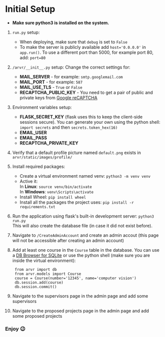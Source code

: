 # Initial Setup
- **Make sure python3 is installed on the system.**

1. ```run.py```  setup:
     - When deploying, make sure that  ```debug``` is set to ```False```
     - To make the server is publicly available add ```host='0.0.0.0'``` in ```app.run()```. To use a different port than 5000, for example port 80, add: ```port=80```
2. ```/arvr/__init__.py```  setup: Change the correct settings for:
    - **MAIL_SERVER** - for example: ```smtp.googlemail.com```
    - **MAIL_PORT** - for example: ```587```
    - **MAIL_USE_TLS**  - ```True``` or ```False```
    - **RECAPTCHA_PUBLIC_KEY** - You need to get a pair of public and private keys from [Google reCAPTCHA](https://www.google.com/recaptcha/)
    
3. Environment variables setup:
    - **FLASK_SECRET_KEY** (flask uses this to keep the client-side sessions secure). You can generate your own using the python shell: ```import secrets``` and then ```secrets.token_hex(16)```
    - **EMAIL_USER**
    - **EMAIL_PASS**
    - **RECAPTCHA_PRIVATE_KEY**
4. Verify that a default profile picture named ```default.png``` exists in ```arvr/static/images/profile/```
5. Install required packages:
    - Create a virtual environment named venv: ```python3 -m venv venv```
    - Active it:   
        In **Linux**: ```source venv/bin/activate```  
        In **Windows**: ```venv\Scripts\activate```
    - Install Wheel: ```pip install wheel```
    - Install all the packages the project uses: ```pip install -r requirements.txt```
6. Run the application using flask's built-in development server: ```python3 run.py```  
    This will also create the database file (in case it did not exist before).
7. Navigate to ```/CreateAdminAccount``` and create an admin accout (this page will not be accessible after creating an admin account)
8. Add at least one course in the ```Course``` table in the database. You can use a [DB Browser for SQLite](https://sqlitebrowser.org/) or use the python shell (make sure you are inside the virtual environment):

    
        from arvr import db
        from arvr.models import Course
        course = Course(number='12345', name='computer vision')
        db.session.add(course)
        db.session.commit()
    

9. Navigate to the supervisors page in the admin page and add some supervisors
10. Navigate to the proposed projects page in the admin page and add some proposed projects

### Enjoy :wink:
